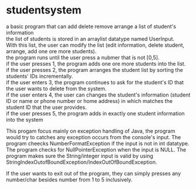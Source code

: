 # studentsystem  
a basic program that can add delete remove arrange a list of student's information  
the list of students is stored in an arraylist datatype named UserInput.  
With this list, the user can modify the list (edit information, delete student, arrange, add one ore more students).  
the program runs until the user press a nubmer that is not [0,5].  
if the user presses 1, the program adds one ore more students into the list.  
if the user presses 2, the program arranges the student list by sorting the students' IDs incrementally.  
if the user enters 3, the program continues to ask for the student's ID that the user wants to delete from the system.  
if the user enters 4, the user can changes the student's information (student ID or name or phone number or home address) in which matches the student ID that the user provides.  
if the user presses 5, the program adds in exactly one student information into the system  


This progam focus mainly on exception handling of Java, the program would try to catches any exception occurs from the console's input. 
The program cheecks NumberFormatException if the input is not in int datatype.
The program checks for NullPointerException when the input is NULL.
The program makes sure the String/integer input is valid by using StringIndexOutofBoundException/IndexOutOfBoundException.

If the user wants to exit out of the program, they can simply presses any number/char besides number from 1 to 5 inclusively.
